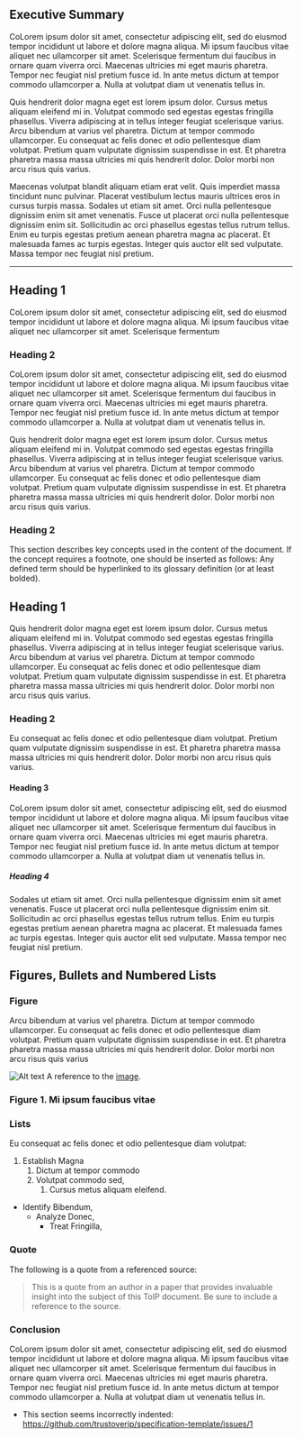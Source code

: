 

[//]: # (Pandoc Formatting Macros)

[//]: # (Main content {#sec:content})

## Executive Summary
CoLorem ipsum dolor sit amet, consectetur adipiscing elit, sed do eiusmod tempor incididunt ut labore et dolore magna aliqua. Mi ipsum faucibus vitae aliquet nec ullamcorper sit amet. Scelerisque fermentum dui faucibus in ornare quam viverra orci. Maecenas ultricies mi eget mauris pharetra. Tempor nec feugiat nisl pretium fusce id. In ante metus dictum at tempor commodo ullamcorper a. Nulla at volutpat diam ut venenatis tellus in. 

Quis hendrerit dolor magna eget est lorem ipsum dolor. Cursus metus aliquam eleifend mi in. Volutpat commodo sed egestas egestas fringilla phasellus. Viverra adipiscing at in tellus integer feugiat scelerisque varius. Arcu bibendum at varius vel pharetra. Dictum at tempor commodo ullamcorper. Eu consequat ac felis donec et odio pellentesque diam volutpat. Pretium quam vulputate dignissim suspendisse in est. Et pharetra pharetra massa massa ultricies mi quis hendrerit dolor. Dolor morbi non arcu risus quis varius.

Maecenas volutpat blandit aliquam etiam erat velit. Quis imperdiet massa tincidunt nunc pulvinar. Placerat vestibulum lectus mauris ultrices eros in cursus turpis massa. Sodales ut etiam sit amet. Orci nulla pellentesque dignissim enim sit amet venenatis. Fusce ut placerat orci nulla pellentesque dignissim enim sit. Sollicitudin ac orci phasellus egestas tellus rutrum tellus. Enim eu turpis egestas pretium aenean pharetra magna ac placerat. Et malesuada fames ac turpis egestas. Integer quis auctor elit sed vulputate. Massa tempor nec feugiat nisl pretium.

------------------------------------

## Heading 1

CoLorem ipsum dolor sit amet, consectetur adipiscing elit, sed do eiusmod tempor incididunt ut labore et dolore magna aliqua. Mi ipsum faucibus vitae aliquet nec ullamcorper sit amet. Scelerisque fermentum

### Heading 2

CoLorem ipsum dolor sit amet, consectetur adipiscing elit, sed do eiusmod tempor incididunt ut labore et dolore magna aliqua. Mi ipsum faucibus vitae aliquet nec ullamcorper sit amet. Scelerisque fermentum dui faucibus in ornare quam viverra orci. Maecenas ultricies mi eget mauris pharetra. Tempor nec feugiat nisl pretium fusce id. In ante metus dictum at tempor commodo ullamcorper a. Nulla at volutpat diam ut venenatis tellus in. 

Quis hendrerit dolor magna eget est lorem ipsum dolor. Cursus metus aliquam eleifend mi in. Volutpat commodo sed egestas egestas fringilla phasellus. Viverra adipiscing at in tellus integer feugiat scelerisque varius. Arcu bibendum at varius vel pharetra. Dictum at tempor commodo ullamcorper. Eu consequat ac felis donec et odio pellentesque diam volutpat. Pretium quam vulputate dignissim suspendisse in est. Et pharetra pharetra massa massa ultricies mi quis hendrerit dolor. Dolor morbi non arcu risus quis varius.


### Heading 2

This section describes key concepts used in the content of the document.  If the concept requires a footnote, one should be inserted as follows:  Any defined term should be hyperlinked to its glossary definition (or at least bolded).

## Heading 1

Quis hendrerit dolor magna eget est lorem ipsum dolor. Cursus metus aliquam eleifend mi in. Volutpat commodo sed egestas egestas fringilla phasellus. Viverra adipiscing at in tellus integer feugiat scelerisque varius. Arcu bibendum at varius vel pharetra. Dictum at tempor commodo ullamcorper. Eu consequat ac felis donec et odio pellentesque diam volutpat. Pretium quam vulputate dignissim suspendisse in est. Et pharetra pharetra massa massa ultricies mi quis hendrerit dolor. Dolor morbi non arcu risus quis varius.

### Heading 2

Eu consequat ac felis donec et odio pellentesque diam volutpat. Pretium quam vulputate dignissim suspendisse in est. Et pharetra pharetra massa massa ultricies mi quis hendrerit dolor. Dolor morbi non arcu risus quis varius.


#### Heading 3

CoLorem ipsum dolor sit amet, consectetur adipiscing elit, sed do eiusmod tempor incididunt ut labore et dolore magna aliqua. Mi ipsum faucibus vitae aliquet nec ullamcorper sit amet. Scelerisque fermentum dui faucibus in ornare quam viverra orci. Maecenas ultricies mi eget mauris pharetra. Tempor nec feugiat nisl pretium fusce id. In ante metus dictum at tempor commodo ullamcorper a. Nulla at volutpat diam ut venenatis tellus in.

##### Heading 4

Sodales ut etiam sit amet. Orci nulla pellentesque dignissim enim sit amet venenatis. Fusce ut placerat orci nulla pellentesque dignissim enim sit. Sollicitudin ac orci phasellus egestas tellus rutrum tellus. Enim eu turpis egestas pretium aenean pharetra magna ac placerat. Et malesuada fames ac turpis egestas. Integer quis auctor elit sed vulputate. Massa tempor nec feugiat nisl pretium.

## Figures, Bullets and Numbered Lists

### Figure

Arcu bibendum at varius vel pharetra. Dictum at tempor commodo ullamcorper. Eu consequat ac felis donec et odio pellentesque diam volutpat. Pretium quam vulputate dignissim suspendisse in est. Et pharetra pharetra massa massa ultricies mi quis hendrerit dolor. Dolor morbi non arcu risus quis varius


[image]: image.png "Image Title" 
![Alt text][image] 
A reference to the [image](#image).

### Figure 1. Mi ipsum faucibus vitae


### Lists

Eu consequat ac felis donec et odio pellentesque diam volutpat:

1. Establish Magna
    1. Dictum at tempor commodo
    1. Volutpat commodo sed,
        1. Cursus metus aliquam eleifend.


- Identify Bibendum,
   - Analyze Donec,
      - Treat Fringilla,

### Quote

The following is a quote from a referenced source:

> This is a quote from an author in a paper that provides invaluable insight into the subject of this ToIP document. Be sure to include a reference to the source.

### Conclusion

CoLorem ipsum dolor sit amet, consectetur adipiscing elit, sed do eiusmod tempor incididunt ut labore et dolore magna aliqua. Mi ipsum faucibus vitae aliquet nec ullamcorper sit amet. Scelerisque fermentum dui faucibus in ornare quam viverra orci. Maecenas ultricies mi eget mauris pharetra. Tempor nec feugiat nisl pretium fusce id. In ante metus dictum at tempor commodo ullamcorper a. Nulla at volutpat diam ut venenatis tellus in.

- This section seems incorrectly indented: https://github.com/trustoverip/specification-template/issues/1
